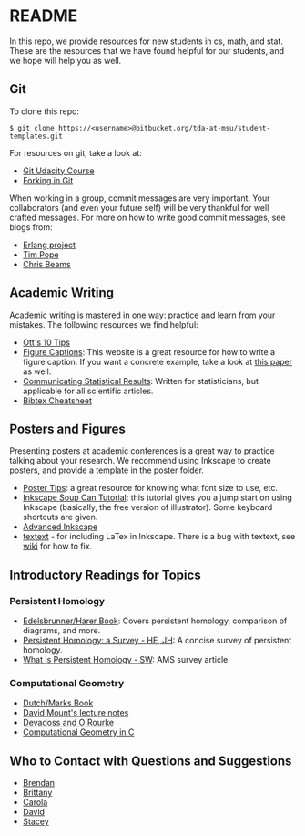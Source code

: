 # README #

In this repo, we provide resources for new students in cs, math,
and stat.  These are the resources that we have found
helpful for our students, and we hope will help you as well.

## Git ##

To clone this repo:
```
$ git clone https://<username>@bitbucket.org/tda-at-msu/student-templates.git
```

For resources on git, take a look at:

- [Git Udacity
  Course](https://www.udacity.com/course/how-to-use-git-and-github--ud775)
- [Forking in Git](https://help.github.com/articles/fork-a-repo/)

When working in a group, commit messages are very important.  Your collaborators
(and even your future self) will be very thankful for well crafted messages.
For more on how to write good commit messages, see blogs from:

- [Erlang project](https://github.com/erlang/otp/wiki/writing-good-commit-messages)
- [Tim Pope](http://tbaggery.com/2008/04/19/a-note-about-git-commit-messages.html)
- [Chris Beams](https://chris.beams.io/posts/git-commit/)

## Academic Writing ##

Academic writing is mastered in one way: practice and learn from your mistakes.  The following resources we find helpful:

- [Ott's 10 Tips](http://www.ms.uky.edu/~kott/proof_help.pdf)
- [Figure
  Captions](http://www.biosciencewriters.com/Tips-for-Writing-Outstanding-Scientific-Figure-Legends.aspx):
  This website is a great resource for how to write a figure caption. If you
  want a concrete example, take a look at [this
  paper](http://pub.ist.ac.at/~edels/Papers/2012-P-11-PHTheoryPractice.pdf) as
  well.
- [Communicating Statistical Results](http://www.stat.colostate.edu/~jah/teach/st540/write.pdf):
  Written for statisticians, but applicable for all scientific articles.
- [Bibtex Cheatsheet](https://en.wikibooks.org/wiki/LaTeX/Bibliography_Management)

## Posters and Figures ##

Presenting posters at academic conferences is a great way to practice talking
about your research.  We recommend using Inkscape to create posters, and provide
a template in the poster folder.

- [Poster Tips](https://www.makesigns.com/tutorials/poster-design-layout.aspx):
  a great resource for knowing what font size to use, etc.
- [Inkscape Soup Can Tutorial](http://tavmjong.free.fr/INKSCAPE/MANUAL/html/SoupCan.html): this tutorial gives you a jump start on using Inkscape (basically, the free version of illustrator).  Some keyboard shortcuts are given.
- [Advanced Inkscape](https://inkscape.org/en/doc/tutorials/advanced/tutorial-advanced.en.html)
- [textext](https://pav.iki.fi/software/textext/) - for including LaTex in Inkscape.  There is a bug with textext, see [wiki](https://github.com/compTAG/student-resources/wiki/Inkscape-&-Mac-Errors-with-textext) for how to fix.

## Introductory Readings for Topics ##

### Persistent Homology
- [Edelsbrunner/Harer Book](https://bookstore.ams.org/mbk-69/): Covers
  persistent homology, comparison of diagrams, and more.
- [Persistent Homology: a Survey - HE,
  JH](https://www.researchgate.net/publication/228629885_Persistent_homology-a_survey):
  A concise survey of persistent homology.
- [What is Persistent Homology -
  SW](http://www.ams.org/notices/201101/rtx110100036p.pdf): AMS survey article.

### Computational Geometry
- [Dutch/Marks Book](https://www.springer.com/us/book/9783540779735)
- [David Mount's lecture notes](http://www.cs.umd.edu/class/fall2014/cmsc754/Lects/cmsc754-fall14-lects.pdf)
- [Devadoss and O'Rourke](https://press.princeton.edu/titles/9489.html)
- [Computational Geometry in C](https://cs.smith.edu/~jorourke/books/compgeom.html)

## Who to Contact with Questions and Suggestions ##

- [Brendan](https://brendanmumey.wordpress.com/)
- [Brittany](http://www.fasy.us)
- [Carola](http://www.cs.tulane.edu/~carola/)
- [David](http://www.millman.us)
- [Stacey](http://www.math.montana.edu/shancock/)
